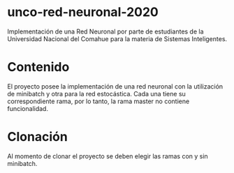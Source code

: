 # unco-red-neuronal-2020
Implementación de una Red Neuronal por parte de estudiantes de la Universidad Nacional del Comahue para la materia de Sistemas Inteligentes.

# Contenido
El proyecto posee la implementación de una red neuronal con la utilización de minibatch y otra para la red estocástica. Cada una tiene su correspondiente rama, por lo tanto, la rama master no contiene funcionalidad.
# Clonación
Al momento de clonar el proyecto se deben elegir las ramas con y sin minibatch.
